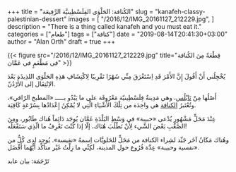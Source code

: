 +++
title = "الكُنافة: الحَلْوَى الفِلَسْطِينيَّة الرَّفِيعَة"
slug = "kanafeh-classy-palestinian-dessert"
images = [
  "/2016/12/IMG_20161127_212229.jpg",
]
description = "There is a thing called kanafeh and you must eat it."
categories = ["طعام"]
tags = ["كنافة"]
date = "2019-08-14T20:41:30+03:00"
author = "Alan Orth"
draft = true
+++

{{< figure src="/2016/12/IMG_20161127_212229.jpg" title="قِطْعَةٌ مِنَ الكُنافة في مَطْعَمٍ في عَمَّان" >}}

يُخْجِلُني أَنْ أَقُولَ إِنَّ الأَمْرَ قَدِ اِسْتَغْرَقَ مِنِّي شَهْرًا تَقْرِيبًا لِاكْتِشَافِ هَذِهِ الحَلْوَى اللذِيذَة بَعْدَ الاِنْتِقَال إلى الأُرْدُنّ.

أَصْلُها مِنْ [نَابْلُس](https://ar.wikipedia.org/wiki/%D9%86%D8%A7%D8%A8%D9%84%D8%B3)، وهي مَدِينةٌ فِلَسْطِينيّة مَعْرُوفَة على ما يَبْدُو بـــــ «المطبخ الرّاقي»، وتُعْتَبرُ [الكنافة](https://ar.wikipedia.org/wiki/%D9%83%D9%86%D8%A7%D9%81%D8%A9) هي واحِدَة من تِلْكَ الأَشْيَاءِ الَّتِي لا يُمْكِنُ إِعْدَادُها بِسُرْعَةٍ كَافِيَة.

عِنْدَ مَحَلٍّ مَشْهُورٍ يُدْعى «حبيبة» في وَسْطِ البَلْدَةِ عَمَّان يُوجَد دَائِماً هُناك طَابُور، ومِنَ الصَّعْبِ بَعْضَ الشَّيء لِأَنْ تَطْلُبَ هُنَاك، إلّا إذا كُنْتَ تَعْرِفُ ما الّذِي سَتَفْعَلُه!

<!--more-->

وهُناك مَكَانٌ آخَر جَيِّد لشِراء الكنافة من مَحَلٍّ للحَلويَّات اِسمهُ «نفيسة». يُوجد لدى كُلٌّ من «نفسية وحبيبة» عِدَّة فُرُوع حول المدينة، لَكِنِّي ما زِلْتُ غَيْر متأكِّد أَيُّهُما أَفْضَل.

تَرْجَمَة: بيان عابد
